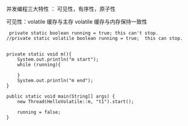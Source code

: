 并发编程三大特性 ： 可见性，有序性，原子性

可见性：volatile  缓存与主存    volatile  缓存与内存保持一致性

     private static boolean running = true; this can't stop.
    //private static volatile boolean running = true;  this can stop.
    
    
    private static void m(){
        System.out.println("m start");
        while (running){

        }
        System.out.println("m end");
    }

    public static void main(String[] args) {
        new Thread(HelloVolatile::m, "t1").start();

        running = false;
    }
